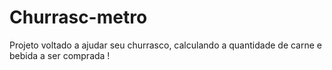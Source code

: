 # Churrasc-metro
Projeto voltado a ajudar seu churrasco, calculando a quantidade de carne e bebida a ser comprada ! 
